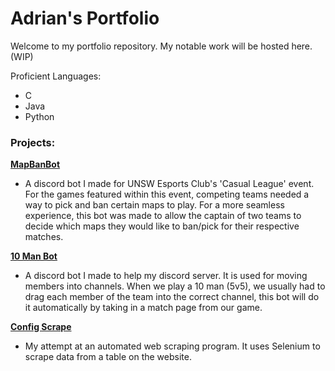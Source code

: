 # Adrian's Portfolio


Welcome to my portfolio repository. My notable work will be hosted here. (WIP)

Proficient Languages:
- C
- Java
- Python

<h3>Projects:</h3>

<b><a href="https://github.com/Ad-Chan/MapBanBot">MapBanBot</a></b>
- A discord bot I made for UNSW Esports Club's 'Casual League' event. For the games featured within this event, competing teams needed a way to pick and ban certain maps to play. For a more seamless experience, this bot was made to allow the captain of two teams to decide which maps they would like to ban/pick for their respective matches.

<b><a href="https://github.com/Ad-Chan/10ManBot">10 Man Bot</a></b>
- A discord bot I made to help my discord server. It is used for moving members into channels. When we play a 10 man (5v5), we usually had to drag each member of the team into the correct channel, this bot will do it automatically by taking in a match page from our game.

<b><a href="https://github.com/Ad-Chan/ConfigScrape">Config Scrape</a></b>
- My attempt at an automated web scraping program. It uses Selenium to scrape data from a table on the website.
